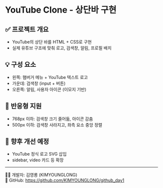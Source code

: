 # YouTube Clone - 상단바 구현

## ✅ 프로젝트 개요
- YouTube의 상단 바를 HTML + CSS로 구현
- 실제 유튜브 구조에 맞춰 로고, 검색창, 알림, 프로필 배치

## 💡 구성 요소
- 왼쪽: 햄버거 메뉴 + YouTube 텍스트 로고
- 가운데: 검색창 (input + 버튼)
- 오른쪽: 알림, 사용자 아이콘 (이모지 기반)

## 🎯 반응형 지원
- 768px 이하: 검색창 크기 줄어듦, 아이콘 감춤
- 500px 이하: 검색창 사라지고, 좌측 요소 중앙 정렬

## 🔧 향후 개선 예정
- YouTube 정식 로고 SVG 삽입
- sidebar, video 카드 등 확장

---

🧑‍💻 개발자: 김영롱 (KIMYOUNGLONG)  
🔗 GitHub: https://github.com/KIMYOUNGLONG/github_day1
